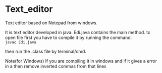 # Text_editor
Text editor based on Notepad from windows.

It is text editor developed in java.
Edi.java contains the main method. 
to open file first you have to compile it by running the command.  
```javac Edi.java```

then run the .class file by terminal/cmd.


Note(for Windows)
If you are compiling it in windows and if it gives a error in a then remove inverted commas from that lines 



